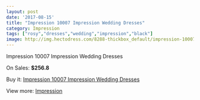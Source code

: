 ```yaml
---
layout: post
date: '2017-08-15'
title: "Impression 10007 Impression Wedding Dresses"
category: Impression
tags: ["rosy","dresses","wedding","impression","black"]
image: http://img.hectodress.com/8288-thickbox_default/impression-10007-impression-wedding-dresses.jpg
---
```

Impression 10007 Impression Wedding Dresses

On Sales: **$256.8**
<a href="https://www.hectodress.com/impression/4242-impression-10007-impression-wedding-dresses.html"><amp-img layout="responsive" width="600" height="600" src="//img.hectodress.com/8288-thickbox_default/impression-10007-impression-wedding-dresses.jpg" alt="Impression 10007 Impression Wedding Dresses 0" /></a>
<a href="https://www.hectodress.com/impression/4242-impression-10007-impression-wedding-dresses.html"><amp-img layout="responsive" width="600" height="600" src="//img.hectodress.com/8291-thickbox_default/impression-10007-impression-wedding-dresses.jpg" alt="Impression 10007 Impression Wedding Dresses 1" /></a>
<a href="https://www.hectodress.com/impression/4242-impression-10007-impression-wedding-dresses.html"><amp-img layout="responsive" width="600" height="600" src="//img.hectodress.com/8290-thickbox_default/impression-10007-impression-wedding-dresses.jpg" alt="Impression 10007 Impression Wedding Dresses 2" /></a>
<a href="https://www.hectodress.com/impression/4242-impression-10007-impression-wedding-dresses.html"><amp-img layout="responsive" width="600" height="600" src="//img.hectodress.com/8289-thickbox_default/impression-10007-impression-wedding-dresses.jpg" alt="Impression 10007 Impression Wedding Dresses 3" /></a>

Buy it: [Impression 10007 Impression Wedding Dresses](https://www.hectodress.com/impression/4242-impression-10007-impression-wedding-dresses.html "Impression 10007 Impression Wedding Dresses")

View more: [Impression](https://www.hectodress.com/48-impression "Impression")